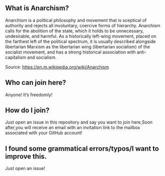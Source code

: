 ## What is Anarchism? ##

Anarchism is a political philosophy and movement that is sceptical of authority and rejects all involuntary, coercive forms of hierarchy. Anarchism calls for the abolition of the state, which it holds to be unnecessary, undesirable, and harmful. As a historically left-wing movement, placed on the farthest left of the political spectrum, it is usually described alongside libertarian Marxism as the libertarian wing (libertarian socialism) of the socialist movement, and has a strong historical association with anti-capitalism and socialism. 

Source: https://en.m.wikipedia.org/wiki/Anarchism

## Who can join here? ##

Anyone! It’s freedomly!

## How do I join? ##

Just open an issue in this repository and say you want to join here,Soon after,you will receive an email with an invitation link to the mailbox associated with your GitHub account!

## I found some grammatical errors/typos/I want to improve this. ##

Just open an issue!
